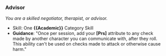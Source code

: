 ### **Advisor**
_You are a skilled negotiator, therapist, or advisor._
- Skill: One **{{Academic}}** Category Skill
- **Guidance**: "Once per session, add your **\[Prs\]** attribute to any check made by another character you can communicate with, after they roll. This ability can't be used on checks made to attack or otherwise cause harm."